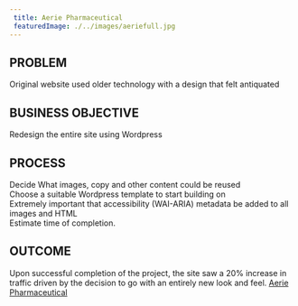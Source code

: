 ```yaml
---
 title: Aerie Pharmaceutical
 featuredImage: ./../images/aeriefull.jpg
---
```

## PROBLEM
Original website used older technology with a design that felt antiquated

## BUSINESS OBJECTIVE
Redesign the entire site using Wordpress

## PROCESS
Decide What images, copy and other content could be reused<br />
Choose a suitable Wordpress template to start building on<br />
Extremely important that accessibility (WAI-ARIA) metadata be added to all images and HTML<br />
Estimate time of completion.
<br />
## OUTCOME
Upon successful completion of the project, the site saw a 20% increase in traffic driven by the decision to go with an entirely new look and feel.
[Aerie Pharmaceutical](https://aeriepharma.com/)